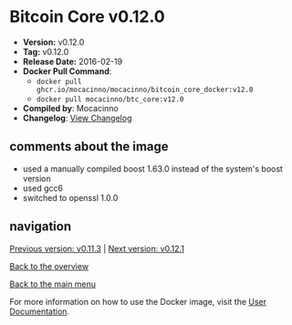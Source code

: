 # Bitcoin Core v0.12.0

- **Version:** v0.12.0
- **Tag:** v0.12.0
- **Release Date:** 2016-02-19
- **Docker Pull Command**:
  - `docker pull ghcr.io/mocacinno/mocacinno/bitcoin_core_docker:v12.0`
  - `docker pull mocacinno/btc_core:v12.0`
- **Compiled by**: Mocacinno
- **Changelog**: [View Changelog](https://github.com/bitcoin/bitcoin/blob/v0.12.0/doc/release-notes.md)

## comments about the image

- used a manually compiled boost 1.63.0 instead of the system's boost version
- used gcc6
- switched to openssl 1.0.0

## navigation

[Previous version: v0.11.3](./v11.3.md) | [Next version: v0.12.1](./v12.1.md)

[Back to the overview](./Readme.md)

[Back to the main menu](../Readme.md)

For more information on how to use the Docker image, visit the [User Documentation](../userdocs/Readme.md).
